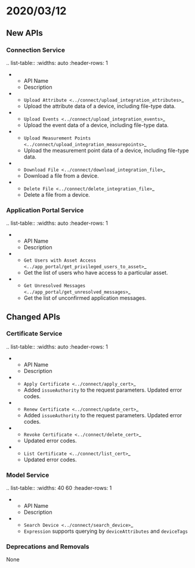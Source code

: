 # 2020/03/12

## New APIs

### Connection Service

.. list-table::
   :widths: auto
   :header-rows: 1

   * - API Name
     - Description
   * - `Upload Attribute <../connect/upload_integration_attributes>`_
     - Upload the attribute data of a device, including file-type data.
   * - `Upload Events <../connect/upload_integration_events>`_
     - Upload the event data of a device, including file-type data.
   * - `Upload Measurement Points <../connect/upload_integration_measurepoints>`_
     - Upload the measurement point data of a device, including file-type data.
   * - `Download File <../connect/download_integration_file>`_
     - Download a file from a device.
   * - `Delete File <../connect/delete_integration_file>`_
     - Delete a file from a device.

### Application Portal Service

.. list-table::
   :widths: auto
   :header-rows: 1

   * - API Name
     - Description
   * - `Get Users with Asset Access <../app_portal/get_privileged_users_to_asset>`_
     - Get the list of users who have access to a particular asset.
   * - `Get Unresolved Messages <../app_portal/get_unresolved_messages>`_
     - Get the list of unconfirmed application messages.


## Changed APIs

### Certificate Service

.. list-table::
   :widths: auto
   :header-rows: 1

   * - API Name
     - Description
   * - `Apply Certificate <../connect/apply_cert>`_
     - Added ``issueAuthority`` to the request parameters. Updated error codes.
   * - `Renew Certificate <../connect/update_cert>`_
     - Added ``issueAuthority`` to the request parameters. Updated error codes.
   * - `Revoke Certificate <../connect/delete_cert>`_
     - Updated error codes.
   * - `List Certificate <../connect/list_cert>`_
     - Updated error codes.

### Model Service

.. list-table::
   :widths: 40 60
   :header-rows: 1

   * - API Name
     - Description
   * - `Search Device <../connect/search_device>`_
     - ``Expression`` supports querying by ``deviceAttributes`` and ``deviceTags``


### Deprecations and Removals

None

<!--end-->
